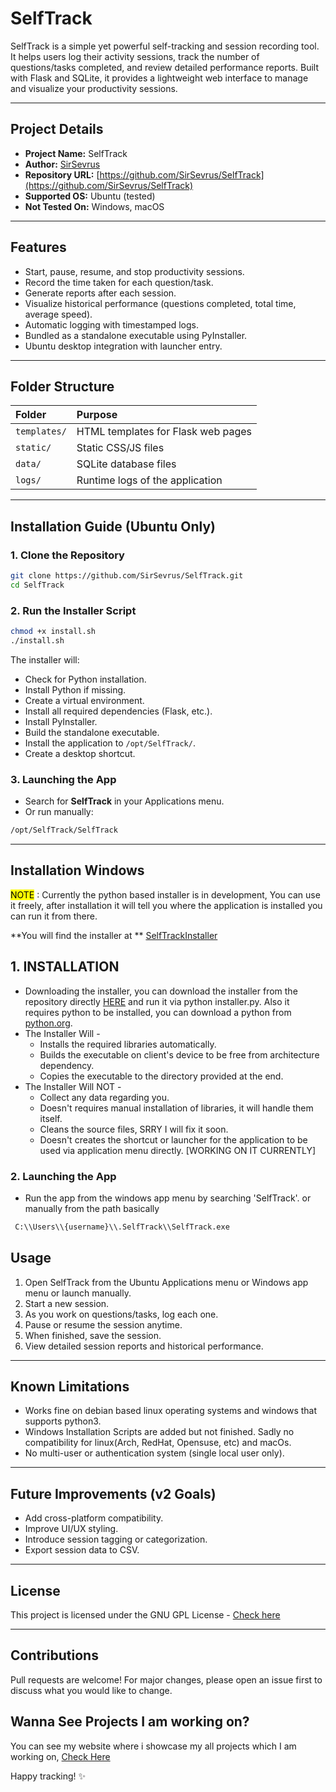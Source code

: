 # SelfTrack

SelfTrack is a simple yet powerful self-tracking and session recording tool. It helps users log their activity sessions, track the number of questions/tasks completed, and review detailed performance reports. Built with Flask and SQLite, it provides a lightweight web interface to manage and visualize your productivity sessions.

---

## Project Details

- **Project Name:** SelfTrack
- **Author:** [SirSevrus](https://github.com/SirSevrus)
- **Repository URL:** [https://github.com/SirSevrus/SelfTrack](https://github.com/SirSevrus/SelfTrack)
- **Supported OS:** Ubuntu (tested)
- **Not Tested On:** Windows, macOS

---

## Features

- Start, pause, resume, and stop productivity sessions.
- Record the time taken for each question/task.
- Generate reports after each session.
- Visualize historical performance (questions completed, total time, average speed).
- Automatic logging with timestamped logs.
- Bundled as a standalone executable using PyInstaller.
- Ubuntu desktop integration with launcher entry.

---

## Folder Structure

| Folder | Purpose |
|:-------|:--------|
| `templates/` | HTML templates for Flask web pages |
| `static/` | Static CSS/JS files |
| `data/` | SQLite database files |
| `logs/` | Runtime logs of the application |

---

## Installation Guide (Ubuntu Only)

### 1. Clone the Repository
```bash
git clone https://github.com/SirSevrus/SelfTrack.git
cd SelfTrack
```

### 2. Run the Installer Script
```bash
chmod +x install.sh
./install.sh
```
The installer will:
- Check for Python installation.
- Install Python if missing.
- Create a virtual environment.
- Install all required dependencies (Flask, etc.).
- Install PyInstaller.
- Build the standalone executable.
- Install the application to `/opt/SelfTrack/`.
- Create a desktop shortcut.

### 3. Launching the App
- Search for **SelfTrack** in your Applications menu.
- Or run manually:
```bash
/opt/SelfTrack/SelfTrack
```

---

## Installation Windows
<mark>NOTE</mark> : Currently the python based installer is in development, You can use it freely, after installation it will tell you where the application is installed you can run it from there.

**You will find the installer at ** [SelfTrackInstaller](https://github.com/sirsevrusio/selftrackinstaller)

## 1. INSTALLATION
- Downloading the installer, you can download the installer from the repository directly [HERE](https://github.com/sirsevrusio/SelfTrack/raw/refs/heads/main/installer/installer.py) and run it via python installer.py. Also it requires python to be installed, you can download a python from [python.org](python.org).
- The Installer Will -
   - Installs the required libraries automatically.
   - Builds the executable on client's device to be free from architecture dependency.
   - Copies the executable to the directory provided at the end.
- The Installer Will NOT -
   - Collect any data regarding you.
   - Doesn't requires manual installation of libraries, it will handle them itself.
   - Cleans the source files, SRRY I will fix it soon.
   - Doesn't creates the shortcut or launcher for the application to be used via application menu directly. [WORKING ON IT CURRENTLY]

### 2. Launching the App
- Run the app from the windows app menu by searching 'SelfTrack'. or manually from the path basically
```bash
 C:\\Users\\{username}\\.SelfTrack\\SelfTrack.exe
```

## Usage

1. Open SelfTrack from the Ubuntu Applications menu or Windows app menu or launch manually.
2. Start a new session.
3. As you work on questions/tasks, log each one.
4. Pause or resume the session anytime.
5. When finished, save the session.
6. View detailed session reports and historical performance.

---

## Known Limitations

- Works fine on debian based linux operating systems and windows that supports python3.
- Windows Installation Scripts are added but not finished. Sadly no compatibility for linux(Arch, RedHat, Opensuse, etc) and macOs.
- No multi-user or authentication system (single local user only).

---

## Future Improvements (v2 Goals)

- Add cross-platform compatibility.
- Improve UI/UX styling.
- Introduce session tagging or categorization.
- Export session data to CSV.

---

## License

This project is licensed under the GNU GPL License - [Check here](https://github.com/sirsevrusio/SelfTrack/blob/windows/LICENSE)

---

## Contributions

Pull requests are welcome! For major changes, please open an issue first to discuss what you would like to change.

## Wanna See Projects I am working on?
You can see my website where i showcase my all projects which I am working on, [Check Here](https://sirsevrusio.github.io)

Happy tracking! ✨

